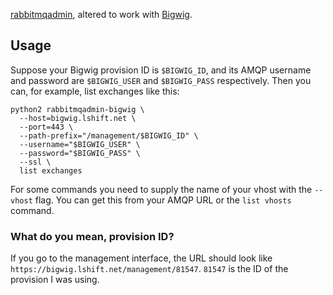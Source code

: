 [rabbitmqadmin](https://www.rabbitmq.com/management-cli.html), altered to work with [Bigwig](bigwig.io).

## Usage

Suppose your Bigwig provision ID is `$BIGWIG_ID`, and its AMQP username and password are `$BIGWIG_USER` and `$BIGWIG_PASS` respectively. Then you can, for example, list exchanges like this:

```
python2 rabbitmqadmin-bigwig \
  --host=bigwig.lshift.net \
  --port=443 \
  --path-prefix="/management/$BIGWIG_ID" \
  --username="$BIGWIG_USER" \
  --password="$BIGWIG_PASS" \
  --ssl \
  list exchanges
```

For some commands you need to supply the name of your vhost with the `--vhost` flag. You can get this from your AMQP URL or the `list vhosts` command.

### What do you mean, provision ID?

If you go to the management interface, the URL should look like `https://bigwig.lshift.net/management/81547`. `81547` is the ID of the provision I was using.
